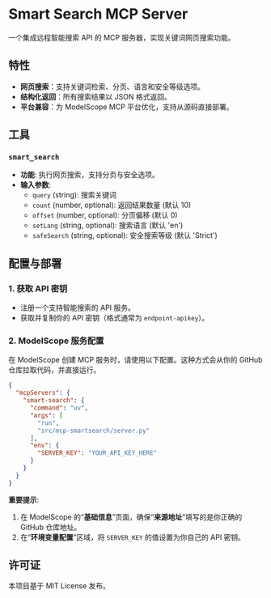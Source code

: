 # Smart Search MCP Server

一个集成远程智能搜索 API 的 MCP 服务器，实现关键词网页搜索功能。

## 特性

-   **网页搜索**：支持关键词检索、分页、语言和安全等级选项。
-   **结构化返回**：所有搜索结果以 JSON 格式返回。
-   **平台兼容**：为 ModelScope MCP 平台优化，支持从源码直接部署。

## 工具

### `smart_search`

-   **功能**: 执行网页搜索，支持分页与安全选项。
-   **输入参数**:
    -   `query` (string): 搜索关键词
    -   `count` (number, optional): 返回结果数量 (默认 10)
    -   `offset` (number, optional): 分页偏移 (默认 0)
    -   `setLang` (string, optional): 搜索语言 (默认 'en')
    -   `safeSearch` (string, optional): 安全搜索等级 (默认 'Strict')

## 配置与部署

### 1. 获取 API 密钥

-   注册一个支持智能搜索的 API 服务。
-   获取并复制你的 API 密钥（格式通常为 `endpoint-apikey`）。

### 2. ModelScope 服务配置

在 ModelScope 创建 MCP 服务时，请使用以下配置。这种方式会从你的 GitHub 仓库拉取代码，并直接运行。

```json
{
  "mcpServers": {
    "smart-search": {
      "command": "uv",
      "args": [
        "run",
        "src/mcp-smartsearch/server.py"
      ],
      "env": {
        "SERVER_KEY": "YOUR_API_KEY_HERE"
      }
    }
  }
}
```

**重要提示**:

1.  在 ModelScope 的“**基础信息**”页面，确保“**来源地址**”填写的是你正确的 GitHub 仓库地址。
2.  在“**环境变量配置**”区域，将 `SERVER_KEY` 的值设置为你自己的 API 密钥。

## 许可证

本项目基于 MIT License 发布。
